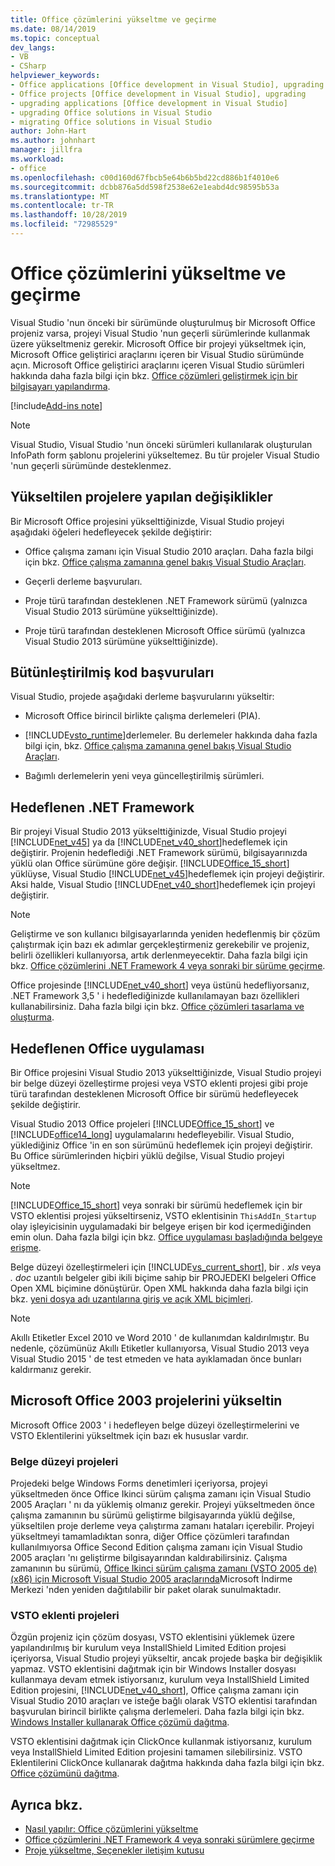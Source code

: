 ```yaml
---
title: Office çözümlerini yükseltme ve geçirme
ms.date: 08/14/2019
ms.topic: conceptual
dev_langs:
- VB
- CSharp
helpviewer_keywords:
- Office applications [Office development in Visual Studio], upgrading
- Office projects [Office development in Visual Studio], upgrading
- upgrading applications [Office development in Visual Studio]
- upgrading Office solutions in Visual Studio
- migrating Office solutions in Visual Studio
author: John-Hart
ms.author: johnhart
manager: jillfra
ms.workload:
- office
ms.openlocfilehash: c00d160d67fbcb5e64b6b5bd22cd886b1f4010e6
ms.sourcegitcommit: dcbb876a5dd598f2538e62e1eabd4dc98595b53a
ms.translationtype: MT
ms.contentlocale: tr-TR
ms.lasthandoff: 10/28/2019
ms.locfileid: "72985529"
---
```

# <a name="upgrade-and-migrate-office-solutions"></a>Office çözümlerini yükseltme ve geçirme
  Visual Studio 'nun önceki bir sürümünde oluşturulmuş bir Microsoft Office projeniz varsa, projeyi Visual Studio 'nun geçerli sürümlerinde kullanmak üzere yükseltmeniz gerekir. Microsoft Office bir projeyi yükseltmek için, Microsoft Office geliştirici araçlarını içeren bir Visual Studio sürümünde açın. Microsoft Office geliştirici araçlarını içeren Visual Studio sürümleri hakkında daha fazla bilgi için bkz. [Office çözümleri geliştirmek için bir bilgisayarı yapılandırma](../vsto/configuring-a-computer-to-develop-office-solutions.md).

[!include[Add-ins note](includes/addinsnote.md)]

> [!NOTE]
> Visual Studio, Visual Studio 'nun önceki sürümleri kullanılarak oluşturulan InfoPath form şablonu projelerini yükseltemez. Bu tür projeler Visual Studio 'nun geçerli sürümünde desteklenmez.

## <a name="changes-to-upgraded-projects"></a>Yükseltilen projelere yapılan değişiklikler
 Bir Microsoft Office projesini yükselttiğinizde, Visual Studio projeyi aşağıdaki öğeleri hedefleyecek şekilde değiştirir:

- Office çalışma zamanı için Visual Studio 2010 araçları. Daha fazla bilgi için bkz. [Office çalışma zamanına genel bakış Visual Studio Araçları](../vsto/visual-studio-tools-for-office-runtime-overview.md).

- Geçerli derleme başvuruları.

- Proje türü tarafından desteklenen .NET Framework sürümü (yalnızca Visual Studio 2013 sürümüne yükselttiğinizde).

- Proje türü tarafından desteklenen Microsoft Office sürümü (yalnızca Visual Studio 2013 sürümüne yükselttiğinizde).

## <a name="assembly-references"></a>Bütünleştirilmiş kod başvuruları
 Visual Studio, projede aşağıdaki derleme başvurularını yükseltir:

- Microsoft Office birincil birlikte çalışma derlemeleri (PIA).

- [!INCLUDE[vsto_runtime](../vsto/includes/vsto-runtime-md.md)]derlemeler. Bu derlemeler hakkında daha fazla bilgi için, bkz. [Office çalışma zamanına genel bakış Visual Studio Araçları](../vsto/visual-studio-tools-for-office-runtime-overview.md).

- Bağımlı derlemelerin yeni veya güncelleştirilmiş sürümleri.

## <a name="targeted-net-framework"></a>Hedeflenen .NET Framework
 Bir projeyi Visual Studio 2013 yükselttiğinizde, Visual Studio projeyi [!INCLUDE[net_v45](../vsto/includes/net-v45-md.md)] ya da [!INCLUDE[net_v40_short](../sharepoint/includes/net-v40-short-md.md)]hedeflemek için değiştirir. Projenin hedeflediği .NET Framework sürümü, bilgisayarınızda yüklü olan Office sürümüne göre değişir. [!INCLUDE[Office_15_short](../vsto/includes/office-15-short-md.md)] yüklüyse, Visual Studio [!INCLUDE[net_v45](../vsto/includes/net-v45-md.md)]hedeflemek için projeyi değiştirir. Aksi halde, Visual Studio [!INCLUDE[net_v40_short](../sharepoint/includes/net-v40-short-md.md)]hedeflemek için projeyi değiştirir.

> [!NOTE]
> Geliştirme ve son kullanıcı bilgisayarlarında yeniden hedeflenmiş bir çözüm çalıştırmak için bazı ek adımlar gerçekleştirmeniz gerekebilir ve projeniz, belirli özellikleri kullanıyorsa, artık derlenmeyecektir. Daha fazla bilgi için bkz. [Office çözümlerini .NET Framework 4 veya sonraki bir sürüme geçirme](../vsto/migrating-office-solutions-to-the-dotnet-framework-4-or-later.md).

 Office projesinde [!INCLUDE[net_v40_short](../sharepoint/includes/net-v40-short-md.md)] veya üstünü hedefliyorsanız, .NET Framework 3,5 ' i hedeflediğinizde kullanılamayan bazı özellikleri kullanabilirsiniz. Daha fazla bilgi için bkz. [Office çözümleri tasarlama ve oluşturma](../vsto/designing-and-creating-office-solutions.md).

## <a name="targeted-office-application"></a>Hedeflenen Office uygulaması
 Bir Office projesini Visual Studio 2013 yükselttiğinizde, Visual Studio projeyi bir belge düzeyi özelleştirme projesi veya VSTO eklenti projesi gibi proje türü tarafından desteklenen Microsoft Office bir sürümü hedefleyecek şekilde değiştirir.

 Visual Studio 2013 Office projeleri [!INCLUDE[Office_15_short](../vsto/includes/office-15-short-md.md)] ve [!INCLUDE[office14_long](../vsto/includes/office14-long-md.md)] uygulamalarını hedefleyebilir. Visual Studio, yüklediğiniz Office 'in en son sürümünü hedeflemek için projeyi değiştirir. Bu Office sürümlerinden hiçbiri yüklü değilse, Visual Studio projeyi yükseltmez.

> [!NOTE]
> [!INCLUDE[Office_15_short](../vsto/includes/office-15-short-md.md)] veya sonraki bir sürümü hedeflemek için bir VSTO eklentisi projesi yükseltirseniz, VSTO eklentisinin `ThisAddIn_Startup` olay işleyicisinin uygulamadaki bir belgeye erişen bir kod içermediğinden emin olun. Daha fazla bilgi için bkz. [Office uygulaması başladığında belgeye erişme](../vsto/programming-vsto-add-ins.md#AccessingDocuments).

 Belge düzeyi özelleştirmeleri için [!INCLUDE[vs_current_short](../sharepoint/includes/vs-current-short-md.md)], bir *. xls* veya *. doc* uzantılı belgeler gibi ikili biçime sahip bir PROJEDEKI belgeleri Office Open XML biçimine dönüştürür. Open XML hakkında daha fazla bilgi için bkz. [yeni dosya adı uzantılarına giriş ve açık XML biçimleri](https://support.office.com/en-nz/article/Introduction-to-new-file-name-extensions-eca81dcb-5626-4e5b-8362-524d13ae4ec1).

> [!NOTE]
> Akıllı Etiketler Excel 2010 ve Word 2010 ' de kullanımdan kaldırılmıştır. Bu nedenle, çözümünüz Akıllı Etiketler kullanıyorsa, Visual Studio 2013 veya Visual Studio 2015 ' de test etmeden ve hata ayıklamadan önce bunları kaldırmanız gerekir.

## <a name="upgrade-microsoft-office-2003-projects"></a>Microsoft Office 2003 projelerini yükseltin
 Microsoft Office 2003 ' i hedefleyen belge düzeyi özelleştirmelerini ve VSTO Eklentilerini yükseltmek için bazı ek hususlar vardır.

### <a name="document-level-projects"></a>Belge düzeyi projeleri
 Projedeki belge Windows Forms denetimleri içeriyorsa, projeyi yükseltmeden önce Office Ikinci sürüm çalışma zamanı için Visual Studio 2005 Araçları ' nı da yüklemiş olmanız gerekir. Projeyi yükseltmeden önce çalışma zamanının bu sürümü geliştirme bilgisayarında yüklü değilse, yükseltilen proje derleme veya çalıştırma zamanı hataları içerebilir. Projeyi yükseltmeyi tamamladıktan sonra, diğer Office çözümleri tarafından kullanılmıyorsa Office Second Edition çalışma zamanı için Visual Studio 2005 araçları 'nı geliştirme bilgisayarından kaldırabilirsiniz. Çalışma zamanının bu sürümü, [Office Ikinci sürüm çalışma zamanı (VSTO 2005 de) (x86) için Microsoft Visual Studio 2005 araçlarında](https://www.microsoft.com/download/details.aspx?id=2392)Microsoft İndirme Merkezi 'nden yeniden dağıtılabilir bir paket olarak sunulmaktadır.

### <a name="vsto-add-in-projects"></a>VSTO eklenti projeleri
 Özgün projeniz için çözüm dosyası, VSTO eklentisini yüklemek üzere yapılandırılmış bir kurulum veya InstallShield Limited Edition projesi içeriyorsa, Visual Studio projeyi yükseltir, ancak projede başka bir değişiklik yapmaz. VSTO eklentisini dağıtmak için bir Windows Installer dosyası kullanmaya devam etmek istiyorsanız, kurulum veya InstallShield Limited Edition projesini, [!INCLUDE[net_v40_short](../sharepoint/includes/net-v40-short-md.md)], Office çalışma zamanı için Visual Studio 2010 araçları ve isteğe bağlı olarak VSTO eklentisi tarafından başvurulan birincil birlikte çalışma derlemeleri. Daha fazla bilgi için bkz. [Windows Installer kullanarak Office çözümü dağıtma](../vsto/deploying-an-office-solution-by-using-windows-installer.md).

 VSTO eklentisini dağıtmak için ClickOnce kullanmak istiyorsanız, kurulum veya InstallShield Limited Edition projesini tamamen silebilirsiniz. VSTO Eklentilerini ClickOnce kullanarak dağıtma hakkında daha fazla bilgi için bkz. [Office çözümünü dağıtma](../vsto/deploying-an-office-solution.md).

## <a name="see-also"></a>Ayrıca bkz.
- [Nasıl yapılır: Office çözümlerini yükseltme](https://msdn.microsoft.com/a269e539-b717-4680-a568-2152b070347e)
- [Office çözümlerini .NET Framework 4 veya sonraki sürümlere geçirme](../vsto/migrating-office-solutions-to-the-dotnet-framework-4-or-later.md)
- [Proje yükseltme, Seçenekler iletişim kutusu](../vsto/project-upgrade-options-dialog-box.md)
